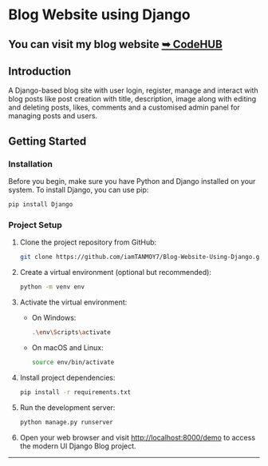 <h1> Blog Website using Django </h1>

## You can visit my blog website <a href="https://iamtanmoy.pythonanywhere.com/"><strong>➥  CodeHUB </strong></a>

## Introduction

A Django-based blog site with user login, register, manage and interact with blog posts like post creation with title, description, image along with editing and deleting posts, likes, comments and a customised admin panel for managing posts and users.

## Getting Started

### Installation

Before you begin, make sure you have Python and Django installed on your system. To install Django, you can use pip:

```bash
pip install Django
```

### Project Setup

1. Clone the project repository from GitHub:

   ```bash
   git clone https://github.com/iamTANMOY7/Blog-Website-Using-Django.git
   ```

2. Create a virtual environment (optional but recommended):

   ```bash
   python -m venv env
   ```

3. Activate the virtual environment:

   - On Windows:

     ```bash
     .\env\Scripts\activate
     ```

   - On macOS and Linux:

     ```bash
     source env/bin/activate
     ```

4. Install project dependencies:

   ```bash
   pip install -r requirements.txt
   ```

      
5. Run the development server:

   ```bash
   python manage.py runserver
   ``` 
   
6.  Open your web browser and visit [http://localhost:8000/demo](http://localhost:8000/demo) to access the modern UI Django Blog project.

<hr>
